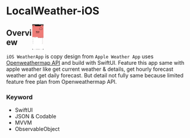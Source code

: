 # LocalWeather-iOS
<div style="width: 100px; height 60px;"><img src="https://github.com/Aviad94/LocalWeather-iOS/blob/master/Screenshot/Screenshot-1.png" width="30%" height="30%" align="right"></div>



## Overview

`iOS WeatherApp` is copy design from `Apple Weather App` uses [Openweathermap API](https://openweathermap.org/api) and build with SwiftUI. Feature this app same with apple weather like get current weather & details, get hourly forecast weather and get daily forecast. But detail not fully same because limited feature free plan from Openweathermap API.

### Keyword
- SwiftUI
- JSON & Codable
- MVVM
- ObservableObject
